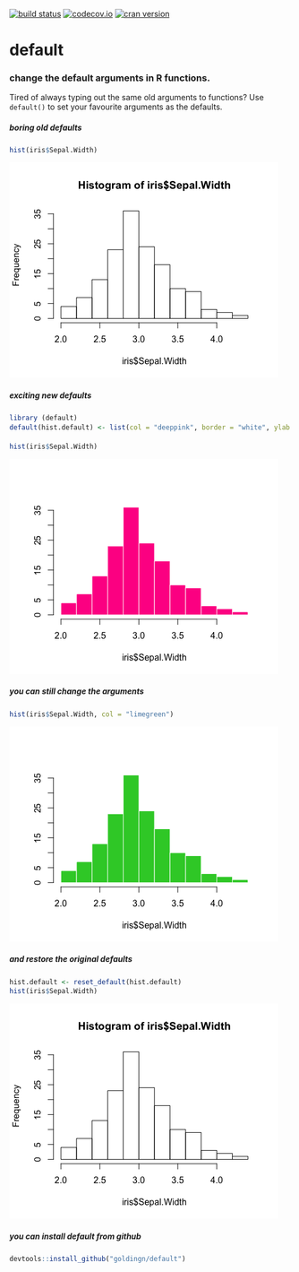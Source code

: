 [![build status](https://travis-ci.org/goldingn/default.svg?branch=master)](https://travis-ci.org/goldingn/default) [![codecov.io](https://codecov.io/github/goldingn/default/coverage.svg?branch=master)](https://codecov.io/github/goldingn/default?branch=master) [![cran version](http://www.r-pkg.org/badges/version/default)](https://cran.rstudio.com/web/packages/default)

default
=======

### change the default arguments in R functions.

Tired of always typing out the same old arguments to functions? Use `default()` to set your favourite arguments as the defaults.

##### boring old defaults

``` r
hist(iris$Sepal.Width)
```

![](README_files/figure-markdown_github/boring-1.png)

##### exciting new defaults

``` r
library (default)
default(hist.default) <- list(col = "deeppink", border = "white", ylab = "", main = "")

hist(iris$Sepal.Width)
```

![](README_files/figure-markdown_github/exciting-1.png)

##### you can still change the arguments

``` r
hist(iris$Sepal.Width, col = "limegreen")
```

![](README_files/figure-markdown_github/change-1.png)

##### and restore the original defaults

``` r
hist.default <- reset_default(hist.default)
hist(iris$Sepal.Width)
```

![](README_files/figure-markdown_github/restore-1.png)

##### you can install default from github

``` r
devtools::install_github("goldingn/default")
```
